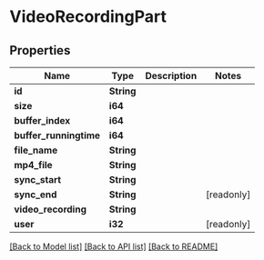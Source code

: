 # VideoRecordingPart

## Properties

Name | Type | Description | Notes
------------ | ------------- | ------------- | -------------
**id** | **String** |  | 
**size** | **i64** |  | 
**buffer_index** | **i64** |  | 
**buffer_runningtime** | **i64** |  | 
**file_name** | **String** |  | 
**mp4_file** | **String** |  | 
**sync_start** | **String** |  | 
**sync_end** | **String** |  | [readonly]
**video_recording** | **String** |  | 
**user** | **i32** |  | [readonly]

[[Back to Model list]](../README.md#documentation-for-models) [[Back to API list]](../README.md#documentation-for-api-endpoints) [[Back to README]](../README.md)


